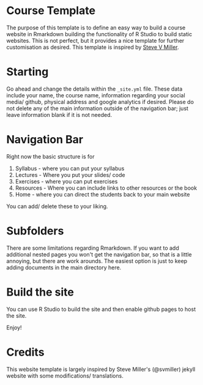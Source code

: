 # Course Template

The purpose of this template is to define an easy way to build a course website in Rmarkdown building the functionality of R Studio to build static websites. This is not perfect, but it provides a nice template for further customisation as desired. This template is inspired by [Steve V Miller](svmiller.com).

# Starting

Go ahead and change the details within the `_site.yml` file. These data include your name, the course name, information regarding your social media/ github, physical address and google analytics if desired. Please do not delete any of the main information outside of the navigation bar; just leave information blank if it is not needed. 

# Navigation Bar

Right now the basic structure is for 

1. Syllabus - where you can put your syllabus
1. Lectures - Where you put your slides/ code
1. Exercises - where you can put exercises
1. Resources - Where you can include links to other resources or the book
1. Home - where you can direct the students back to your main website

You can add/ delete these to your liking.

# Subfolders

There are some limitations regarding Rmarkdown. If you want to add additional nested pages you won't get the navigation bar, so that is a little annoying, but there are work arounds. The easiest option is just to keep adding documents in the main directory here.

# Build the site

You can use R Studio to build the site and then enable github pages to host the site. 

Enjoy!

# Credits
This website template is largely inspired by Steve Miller's (@svmiller) jekyll website with some modifications/ translations. 
